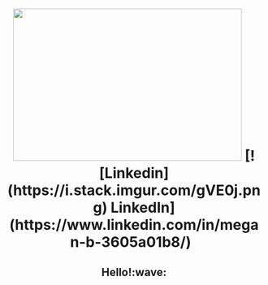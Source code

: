 <h1 align="center"> 
<img width="450" height="300" src="https://user-images.githubusercontent.com/94564195/194909980-f3ffa2a1-0bc2-48cb-b924-94641c6ca24b.gif"
</h1>
  [![Linkedin](https://i.stack.imgur.com/gVE0j.png) LinkedIn](https://www.linkedin.com/in/megan-b-3605a01b8/)
&nbsp;
<h2 align="center">
  Hello!:wave:
   </h2>
